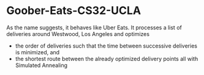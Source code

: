 # Goober-Eats-CS32-UCLA
As the name suggests, it behaves like Uber Eats. It processes a list of deliveries around Westwood, Los Angeles and optimizes 
* the order of deliveries such that the time between successive deliveries is minimized, and 
* the shortest route between the already optimized delivery points
all with Simulated Annealing
